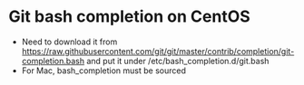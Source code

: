 # Git bash completion on CentOS
- Need to download it from https://raw.githubusercontent.com/git/git/master/contrib/completion/git-completion.bash and put it under /etc/bash_completion.d/git.bash
- For Mac, bash_completion must be sourced
